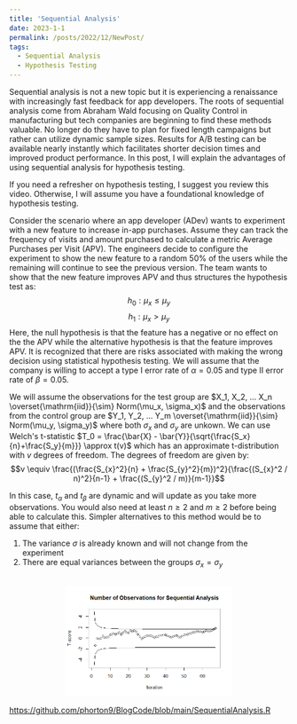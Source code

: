 ```yaml
---
title: 'Sequential Analysis'
date: 2023-1-1
permalink: /posts/2022/12/NewPost/
tags:
  - Sequential Analysis
  - Hypothesis Testing
---
```


Sequential analysis is not a new topic but it is experiencing a renaissance with increasingly fast feedback for app developers. The roots of sequential analysis come from Abraham Wald focusing on Quality Control in manufacturing but tech companies are beginning to find these methods valuable. No longer do they have to plan for fixed length campaigns but rather can utilize dynamic sample sizes. Results for A/B testing can be available nearly instantly which facilitates shorter decision times and improved product performance. In this post, I will explain the advantages of using sequential analysis for hypothesis testing.

If you need a refresher on hypothesis testing, I suggest you review this video. Otherwise, I will assume you have a foundational knowledge of hypothesis testing.

Consider the scenario where an app developer (ADev) wants to experiment with a new feature to increase in-app purchases. Assume they can track the frequency of visits and amount purchased to calculate a metric Average Purchases per Visit (APV). The engineers decide to configure the experiment to show the new feature to a random 50% of the users while the remaining will continue to see the previous version. The team wants to show that the new feature improves APV and thus structures the hypothesis test as:
$$h_0: \mu_x \leq \mu_y$$
$$h_1: \mu_x > \mu_y$$
Here, the null hypothesis is that the feature has a negative or no effect on the the APV while the alternative hypothesis is that the feature improves APV. It is recognized that there are risks associated with making the wrong decision using statistical hypothesis testing. We will assume that the company is willing to accept a type I error rate of $\alpha = 0.05$ and type II error rate of $\beta = 0.05$.

We will assume the observations for the test group are $X_1, X_2, ... X_n \overset{\mathrm{iid}}{\sim} Norm(\mu_x, \sigma_x)$ and the observations from the control group are $Y_1, Y_2, ... Y_m \overset{\mathrm{iid}}{\sim} Norm(\mu_y, \sigma_y)$ where both $\sigma_x$ and $\sigma_y$ are unkown. We can use Welch's t-statistic $T_0 = \frac{\bar{X} - \bar{Y}}{\sqrt{\frac{S_x}{n}+\frac{S_y}{m}}} \approx t(v)$ which has an approximate t-distribution with $v$ degrees of freedom. The degrees of freedom are given by:
$$v \equiv \frac{(\frac{S_{x}^2}{n} + \frac{S_{y}^2}{m})^2}{\frac{(S_{x}^2 / n)^2}{n-1} + \frac{(S_{y}^2 / m)}{m-1}}$$

In this case, $t_\alpha$ and $t_\beta$ are dynamic and will update as you take more observations. You would also need at least $n\geq2$ and $m\geq2$ before being able to calculate this. Simpler alternatives to this method would be to assume that either:
1) The variance $\sigma$ is already known and will not change from the experiment
2) There are equal variances between the groups $\sigma_x = \sigma_y$

<p align="center">
  <br/><img src='/images/Sequence.png' width="300" alt="alt attribute goes here!" title="Sequential Test">
</p>


https://github.com/phorton9/BlogCode/blob/main/SequentialAnalysis.R
